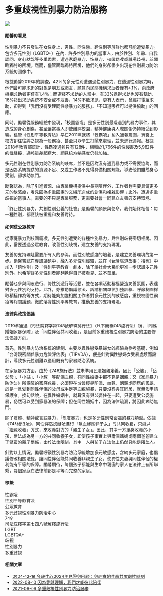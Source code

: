 # 多重歧視性別暴力防治服務

![](https://www.goh.org.tw/wp-content/uploads/pexels-alexander-grey-3738057.jpg)

#### **勵馨的看見**

性別暴力不只發生在女性身上，男性、同性戀、跨性別等族群也都可能遭受暴力。包含多元性別（LGBTQ+）在內，許多性別暴力的當事人，由於性別、年齡、自我認同、身心狀況等多重因素，遭遇家庭暴力、性暴力、校園霸凌或職場歧視，並面臨獨特的困境。然而，儘管面臨獨特困境，他們的身影卻很少出現在性別暴力防治系統的圖像中。

根據勵馨2019年的調查，42%的多元性別遭遇過性別暴力。在遭遇性別暴力時，他們最可能求助的對象是朋友或網友，願意向民間機構求助者僅有4.1%，向政府機構求助者更僅有1.4%；而選擇不求助的人當中，有33%覺得求助也沒有幫助，16%指出求助系統不安全或不友善，14%不敢求助。更有人表示，曾經打電話求助，卻得到「我們沒有受理同性戀暴力的服務」、「不知道哪裡可以提供協助」的回應。

同時，勵馨從服務經驗中發現，「校園霸凌」是多元性別最常遇到的暴力事件，其造成的身心創傷，甚至讓當事人即使離開校園，精神健康與人際關係仍持續受到影響。儘管《性別平等教育法》早在2011年就將「性霸凌」納入通報範圍，實務上校方卻往往將之視為一般霸凌、甚至只以學生打鬧來處理，並未進行通報。根據2018年教育部統計，性霸凌通報只有128件，相較於1,766件的性侵害及5,982件的性騷擾，通報量差距極大，顯見校方敏感度仍待加強。

多元性別在性別暴力防治系統的缺席，並不是因為沒有遇到暴力或不需要協助，而是因為系統提供的資源不足、又或工作者不見得具備相關知能，導致他們雖然身心受創，卻求助無門。

勵馨認為，除了引進資源、由專業機構提供中長期陪伴外，工作者也需要具備更多元的敏感度，看見因為多重因素的交織所造成的創傷和複雜影響；此外，遭遇多重歧視的當事人，需要的不只是專業服務，更需要社會一同建立友善的支持環境。

「終止性別暴力，共創性別公義的社會」是勵馨的願景與使命。我們始終相信：每一種性別，都應該被重視和友善對待。

#### 如何做公眾教育

從家庭暴力到校園霸凌，多元性別遭受的各種性別暴力，與性別歧視密切相關。因此，需要透過公眾教育，改善性別歧視，建立友善的支持環境。

友善的支持環境需要所有人的參與，而性別敏感度的培養，是建立友善環境的第一步。勵馨嘗試在專講議題中，融入多元性別經驗，並在《台灣陰道故事：拾蒂》中加入「跨性別」及「性別平等教育」劇本，除了讓社會大眾能更進一步認識多元性別外，也希望讓多元性別者能夠覺得自己被看見、並不孤單。

勵馨也參與同志遊行、跨性別遊行等活動，並在各項活動積極營造友善氛圍，表達對多元性別的支持。此外，亦推動倡議修法、訴請相關單位加強訓練、呼籲校園採取積極作為等方式，期待能夠加強相關工作者對多元性別的敏感度，重視校園性霸凌等相關議題，徹底落實性別平等教育，推動友善的支持環境。

#### **法律與政策倡議**

2019年通過《司法院釋字第748號解釋施行法》（以下簡稱748施行法）後，「同性婚姻家暴保障」及「同性伴侶共同收養」，是目前多重歧視性別暴力防治的主要修法倡議方向。

首先，性別暴力防治系統的建制，主要以異性戀受暴婦女的經驗為參考基礎，例如「台灣親密關係暴力危險評估表」（TIPVDA），便是針對異性戀婦女受暴處境而設計，導致多元性別難以適用既有的家暴防治系統。

在家庭暴力方面，由於《748施行法》並未準用民法姻親定義，因此「公婆」、「岳父母」、「小姑」、「小叔」等配偶血親，在同性婚姻中都不算是姻親；又《家庭暴力防治法》所保障的家庭成員，必須現在或曾經是配偶、血親、姻親或同居的家屬，於是一旦受到同性伴侶的父母或手足等血親施暴，只要沒有與其同居，就無法申請保護令。換句話說，在異性婚姻中，就算沒有與公婆住在一起，只要遭受公婆施暴，仍然可以受到家暴法的保障；但在同性婚姻中，因為法律疏漏，將因此求助無門。

除了肢體、精神或言語暴力，「制度暴力」也是多元性別常面臨的暴力類型。依據《748施行法》，同性伴侶沒辦法進行「無血緣關係子女」的共同收養，只能以「繼親收養」方式，來收養對方的「親生子女」。因此，其中一方單身收養的小孩，無法成為另一方的共同收養子女，即使孩子事實上與兩個媽媽或兩個爸爸建立了緊密的親子關係，由於法律限制，其中一人與孩子在法律上仍然只能是陌生人。

針對以上情況，勵馨呼籲性別暴力防治系統增加多元敏感度，含納多元家庭，也倡議修改相關法規，讓同性伴侶能共同收養非親生子女，使異性夫妻與同性伴侶的權利能有平等的保障。勵馨期待，每個孩子都能與生命中親密的家人在法律上有所聯繫，每個家庭在法律前都是平等而完整的家庭。

#### 標籤

性霸凌  
性別平等教育法  
公眾教育  
多元歧視性別暴力防治中心  
748  
司法院釋字第七四八號解釋施行法  
LGBT  
LGBTQA+  
歧視  
性別暴力  
多重歧視

#### 相關文章

- [2024-12-18 多歧中心2024年見證與回顧：與走來的生命共度韌性時刻](https://www.goh.org.tw/perspectives/multiple-discrimination-3/)
- [2022-08-10 因為愛與理解，我們才能彼此陪伴](https://www.goh.org.tw/perspectives/lovewish/)
- [2021-06-06 多重歧視性別暴力防治服務](https://www.goh.org.tw/perspectives/sexual-violence-prevention-of-lgbtq/)